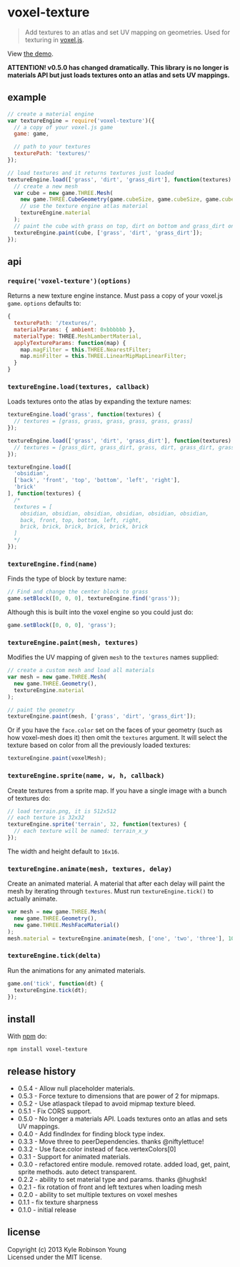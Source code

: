 # voxel-texture

> Add textures to an atlas and set UV mapping on geometries. Used for texturing
> in [voxel.js](http://voxeljs.com).

View [the demo](http://shama.github.com/voxel-texture).

**ATTENTION! v0.5.0 has changed dramatically. This library is no longer is
materials API but just loads textures onto an atlas and sets UV mappings.**

## example

```js
// create a material engine
var textureEngine = require('voxel-texture')({
  // a copy of your voxel.js game
  game: game,

  // path to your textures
  texturePath: 'textures/'
});

// load textures and it returns textures just loaded
textureEngine.load(['grass', 'dirt', 'grass_dirt'], function(textures) {
  // create a new mesh
  var cube = new game.THREE.Mesh(
    new game.THREE.CubeGeometry(game.cubeSize, game.cubeSize, game.cubeSize),
    // use the texture engine atlas material
    textureEngine.material
  );
  // paint the cube with grass on top, dirt on bottom and grass_dirt on sides
  textureEngine.paint(cube, ['grass', 'dirt', 'grass_dirt']);
});
```

## api

### `require('voxel-texture')(options)`
Returns a new texture engine instance. Must pass a copy of your voxel.js
`game`. `options` defaults to:

```js
{
  texturePath: '/textures/',
  materialParams: { ambient: 0xbbbbbb },
  materialType: THREE.MeshLambertMaterial,
  applyTextureParams: function(map) {
    map.magFilter = this.THREE.NearestFilter;
    map.minFilter = this.THREE.LinearMipMapLinearFilter;
  }
}
```

### `textureEngine.load(textures, callback)`
Loads textures onto the atlas by expanding the texture names:

```js
textureEngine.load('grass', function(textures) {
  // textures = [grass, grass, grass, grass, grass, grass]
});
```

```js
textureEngine.load(['grass', 'dirt', 'grass_dirt'], function(textures) {
  // textures = [grass_dirt, grass_dirt, grass, dirt, grass_dirt, grass_dirt]
});
```

```js
textureEngine.load([
  'obsidian',
  ['back', 'front', 'top', 'bottom', 'left', 'right'],
  'brick'
], function(textures) {
  /*
  textures = [
    obsidian, obsidian, obsidian, obsidian, obsidian, obsidian,
    back, front, top, bottom, left, right,
    brick, brick, brick, brick, brick, brick
  ]
  */
});
```

### `textureEngine.find(name)`
Finds the type of block by texture name:

```js
// Find and change the center block to grass
game.setBlock([0, 0, 0], textureEngine.find('grass'));
```

Although this is built into the voxel engine so you could just do:

```js
game.setBlock([0, 0, 0], 'grass');
```

### `textureEngine.paint(mesh, textures)`
Modifies the UV mapping of given `mesh` to the `textures` names supplied:

```js
// create a custom mesh and load all materials
var mesh = new game.THREE.Mesh(
  new game.THREE.Geometry(),
  textureEngine.material
);

// paint the geometry
textureEngine.paint(mesh, ['grass', 'dirt', 'grass_dirt']);
```

Or if you have the `face.color` set on the faces of your geometry (such as how
voxel-mesh does it) then omit the `textures` argument. It will select the
texture based on color from all the previously loaded textures:

```js
textureEngine.paint(voxelMesh);
```

### `textureEngine.sprite(name, w, h, callback)`
Create textures from a sprite map. If you have a single image with a bunch of
textures do:

```js
// load terrain.png, it is 512x512
// each texture is 32x32
textureEngine.sprite('terrain', 32, function(textures) {
  // each texture will be named: terrain_x_y
});
```

The width and height default to `16x16`.

### `textureEngine.animate(mesh, textures, delay)`
Create an animated material. A material that after each delay will paint the
mesh by iterating through `textures`. Must run `textureEngine.tick()` to
actually animate.

```js
var mesh = new game.THREE.Mesh(
  new game.THREE.Geometry(),
  new game.THREE.MeshFaceMaterial()
);
mesh.material = textureEngine.animate(mesh, ['one', 'two', 'three'], 1000);
```

### `textureEngine.tick(delta)`
Run the animations for any animated materials.

```js
game.on('tick', function(dt) {
  textureEngine.tick(dt);
});
```

## install
With [npm](http://npmjs.org) do:

```
npm install voxel-texture
```

## release history
* 0.5.4 - Allow null placeholder materials.
* 0.5.3 - Force texture to dimensions that are power of 2 for mipmaps.
* 0.5.2 - Use atlaspack tilepad to avoid mipmap texture bleed.
* 0.5.1 - Fix CORS support.
* 0.5.0 - No longer a materials API. Loads textures onto an atlas and sets UV mappings.
* 0.4.0 - Add findIndex for finding block type index.
* 0.3.3 - Move three to peerDependencies. thanks @niftylettuce!
* 0.3.2 - Use face.color instead of face.vertexColors[0]
* 0.3.1 - Support for animated materials.
* 0.3.0 - refactored entire module. removed rotate. added load, get, paint, sprite methods. auto detect transparent.
* 0.2.2 - ability to set material type and params. thanks @hughsk!
* 0.2.1 - fix rotation of front and left textures when loading mesh
* 0.2.0 - ability to set multiple textures on voxel meshes
* 0.1.1 - fix texture sharpness
* 0.1.0 - initial release

## license
Copyright (c) 2013 Kyle Robinson Young  
Licensed under the MIT license.
